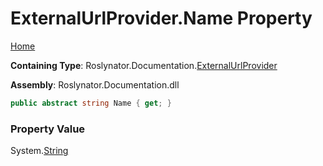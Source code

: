 <a name="_top"></a>

# ExternalUrlProvider\.Name Property

[Home](../../../../README.md#_top)

**Containing Type**: Roslynator\.Documentation\.[ExternalUrlProvider](../README.md#_top)

**Assembly**: Roslynator\.Documentation\.dll

```csharp
public abstract string Name { get; }
```

### Property Value

System\.[String](https://docs.microsoft.com/en-us/dotnet/api/system.string)

